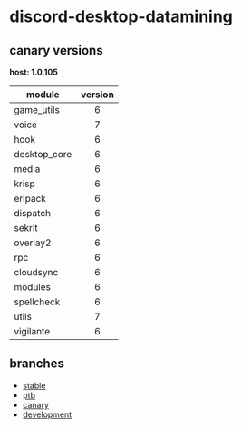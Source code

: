 # discord-desktop-datamining

## canary versions

**host: 1.0.105**

| module | version |
| ------ | :-----: |
| game_utils | 6 |
| voice | 7 |
| hook | 6 |
| desktop_core | 6 |
| media | 6 |
| krisp | 6 |
| erlpack | 6 |
| dispatch | 6 |
| sekrit | 6 |
| overlay2 | 6 |
| rpc | 6 |
| cloudsync | 6 |
| modules | 6 |
| spellcheck | 6 |
| utils | 7 |
| vigilante | 6 |

## branches

- [stable](https://github.com/OpenAsar/discord-desktop-datamining/tree/stable)
- [ptb](https://github.com/OpenAsar/discord-desktop-datamining/tree/ptb)
- [canary](https://github.com/OpenAsar/discord-desktop-datamining/tree/canary)
- [development](https://github.com/OpenAsar/discord-desktop-datamining/tree/development)